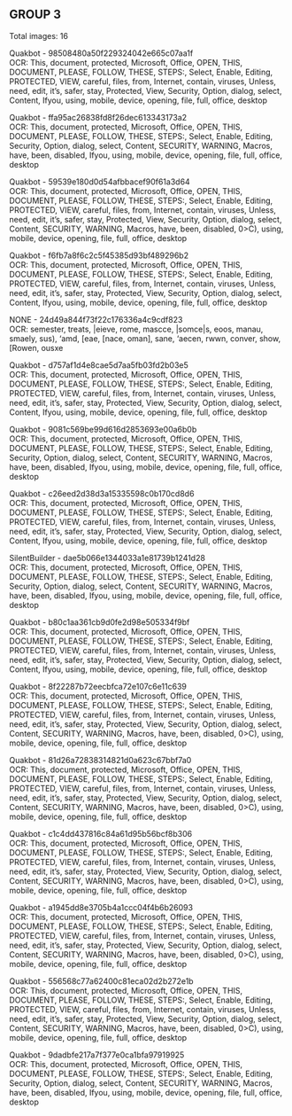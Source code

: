 ## GROUP 3
Total images: 16  

Quakbot - 98508480a50f229324042e665c07aa1f  
OCR: This, document, protected, Microsoft, Office, OPEN, THIS, DOCUMENT, PLEASE, FOLLOW, THESE, STEPS:, Select, Enable, Editing, PROTECTED, VIEW, careful, files, from, Internet, contain, viruses, Unless, need, edit, it’s, safer, stay, Protected, View, Security, Option, dialog, select, Content, Ifyou, using, mobile, device, opening, file, full, office, desktop  

Quakbot - ffa95ac26838fd8f26dec613343173a2  
OCR: This, document, protected, Microsoft, Office, OPEN, THIS, DOCUMENT, PLEASE, FOLLOW, THESE, STEPS:, Select, Enable, Editing, Security, Option, dialog, select, Content, SECURITY, WARNING, Macros, have, been, disabled, Ifyou, using, mobile, device, opening, file, full, office, desktop  

Quakbot - 59539e180d0d54afbbacef90f61a3d64  
OCR: This, document, protected, Microsoft, Office, OPEN, THIS, DOCUMENT, PLEASE, FOLLOW, THESE, STEPS:, Select, Enable, Editing, PROTECTED, VIEW, careful, files, from, Internet, contain, viruses, Unless, need, edit, it’s, safer, stay, Protected, View, Security, Option, dialog, select, Content, SECURITY, WARNING, Macros, have, been, disabled, 0>C), using, mobile, device, opening, file, full, office, desktop  

Quakbot - f6fb7a8f6c2c5f45385d93bf489296b2  
OCR: This, document, protected, Microsoft, Office, OPEN, THIS, DOCUMENT, PLEASE, FOLLOW, THESE, STEPS:, Select, Enable, Editing, PROTECTED, VIEW, careful, files, from, Internet, contain, viruses, Unless, need, edit, it’s, safer, stay, Protected, View, Security, Option, dialog, select, Content, Ifyou, using, mobile, device, opening, file, full, office, desktop  

NONE - 24d49a844f73f22c176336a4c9cdf823  
OCR: semester, treats, |eieve, rome, mascce, |somce|s, eoos, manau, smaely, sus), ‘amd, [eae, [nace, oman], sane, ‘aecen, rwwn, conver, show, [Rowen, ousxe  

Quakbot - d757af1d4e8cae5d7aa5fb03fd2b03e5  
OCR: This, document, protected, Microsoft, Office, OPEN, THIS, DOCUMENT, PLEASE, FOLLOW, THESE, STEPS:, Select, Enable, Editing, PROTECTED, VIEW, careful, files, from, Internet, contain, viruses, Unless, need, edit, it’s, safer, stay, Protected, View, Security, Option, dialog, select, Content, Ifyou, using, mobile, device, opening, file, full, office, desktop  

Quakbot - 9081c569be99d616d2853693e00a6b0b  
OCR: This, document, protected, Microsoft, Office, OPEN, THIS, DOCUMENT, PLEASE, FOLLOW, THESE, STEPS:, Select, Enable, Editing, Security, Option, dialog, select, Content, SECURITY, WARNING, Macros, have, been, disabled, Ifyou, using, mobile, device, opening, file, full, office, desktop  

Quakbot - c26eed2d38d3a15335598c0b170cd8d6  
OCR: This, document, protected, Microsoft, Office, OPEN, THIS, DOCUMENT, PLEASE, FOLLOW, THESE, STEPS:, Select, Enable, Editing, PROTECTED, VIEW, careful, files, from, Internet, contain, viruses, Unless, need, edit, it’s, safer, stay, Protected, View, Security, Option, dialog, select, Content, Ifyou, using, mobile, device, opening, file, full, office, desktop  

SilentBuilder - dae5b066e1344033a1e81739b1241d28  
OCR: This, document, protected, Microsoft, Office, OPEN, THIS, DOCUMENT, PLEASE, FOLLOW, THESE, STEPS:, Select, Enable, Editing, Security, Option, dialog, select, Content, SECURITY, WARNING, Macros, have, been, disabled, Ifyou, using, mobile, device, opening, file, full, office, desktop  

Quakbot - b80c1aa361cb9d0fe2d98e505334f9bf  
OCR: This, document, protected, Microsoft, Office, OPEN, THIS, DOCUMENT, PLEASE, FOLLOW, THESE, STEPS:, Select, Enable, Editing, PROTECTED, VIEW, careful, files, from, Internet, contain, viruses, Unless, need, edit, it’s, safer, stay, Protected, View, Security, Option, dialog, select, Content, Ifyou, using, mobile, device, opening, file, full, office, desktop  

Quakbot - 8f22287b72eecbfca72e107c6e11c639  
OCR: This, document, protected, Microsoft, Office, OPEN, THIS, DOCUMENT, PLEASE, FOLLOW, THESE, STEPS:, Select, Enable, Editing, PROTECTED, VIEW, careful, files, from, Internet, contain, viruses, Unless, need, edit, it’s, safer, stay, Protected, View, Security, Option, dialog, select, Content, SECURITY, WARNING, Macros, have, been, disabled, 0>C), using, mobile, device, opening, file, full, office, desktop  

Quakbot - 81d26a72838314821d0a623c67bbf7a0  
OCR: This, document, protected, Microsoft, Office, OPEN, THIS, DOCUMENT, PLEASE, FOLLOW, THESE, STEPS:, Select, Enable, Editing, PROTECTED, VIEW, careful, files, from, Internet, contain, viruses, Unless, need, edit, it’s, safer, stay, Protected, View, Security, Option, dialog, select, Content, SECURITY, WARNING, Macros, have, been, disabled, 0>C), using, mobile, device, opening, file, full, office, desktop  

Quakbot - c1c4dd437816c84a61d95b56bcf8b306  
OCR: This, document, protected, Microsoft, Office, OPEN, THIS, DOCUMENT, PLEASE, FOLLOW, THESE, STEPS:, Select, Enable, Editing, PROTECTED, VIEW, careful, files, from, Internet, contain, viruses, Unless, need, edit, it’s, safer, stay, Protected, View, Security, Option, dialog, select, Content, SECURITY, WARNING, Macros, have, been, disabled, 0>C), using, mobile, device, opening, file, full, office, desktop  

Quakbot - a1945dd8e3705b4a1ccc04f4b6b26093  
OCR: This, document, protected, Microsoft, Office, OPEN, THIS, DOCUMENT, PLEASE, FOLLOW, THESE, STEPS:, Select, Enable, Editing, PROTECTED, VIEW, careful, files, from, Internet, contain, viruses, Unless, need, edit, it’s, safer, stay, Protected, View, Security, Option, dialog, select, Content, SECURITY, WARNING, Macros, have, been, disabled, 0>C), using, mobile, device, opening, file, full, office, desktop  

Quakbot - 556568c77a62400c81eca02d2b272e1b  
OCR: This, document, protected, Microsoft, Office, OPEN, THIS, DOCUMENT, PLEASE, FOLLOW, THESE, STEPS:, Select, Enable, Editing, PROTECTED, VIEW, careful, files, from, Internet, contain, viruses, Unless, need, edit, it’s, safer, stay, Protected, View, Security, Option, dialog, select, Content, SECURITY, WARNING, Macros, have, been, disabled, 0>C), using, mobile, device, opening, file, full, office, desktop  

Quakbot - 9dadbfe217a7f377e0ca1bfa97919925  
OCR: This, document, protected, Microsoft, Office, OPEN, THIS, DOCUMENT, PLEASE, FOLLOW, THESE, STEPS:, Select, Enable, Editing, Security, Option, dialog, select, Content, SECURITY, WARNING, Macros, have, been, disabled, Ifyou, using, mobile, device, opening, file, full, office, desktop  

